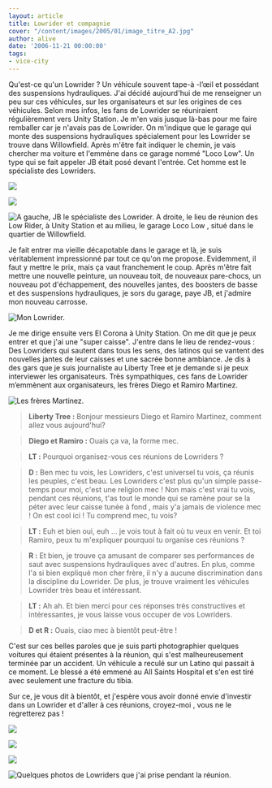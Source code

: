 ```yaml
---
layout: article
title: Lowrider et compagnie
cover: "/content/images/2005/01/image_titre_A2.jpg"
author: alive
date: '2006-11-21 00:00:00'
tags:
- vice-city
---
```


Qu'est-ce qu'un Lowrider ? Un véhicule souvent tape-à -l’œil et possédant des suspensions hydrauliques. J'ai décidé aujourd'hui de me renseigner un peu sur ces véhicules, sur les organisateurs et sur les origines de ces véhicules. Selon mes infos, les fans de Lowrider se réuniraient régulièrement vers Unity Station. Je m'en vais jusque là-bas pour me faire remballer car je n'avais pas de Lowrider. On m'indique que le garage qui monte des suspensions hydrauliques spécialement pour les Lowrider se trouve dans Willowfield. Après m'être fait indiquer le chemin, je vais chercher ma voiture et l'emmène dans ce garage nommé "Loco Low". Un type qui se fait appeler JB était posé devant l'entrée. Cet homme est le spécialiste des Lowriders.

![](  /content/images/2005/01/JB.jpg)

![](  /content/images/2005/01/Loco_low.jpg)

![A gauche, JB le spécialiste des Lowrider. A droite, le lieu de réunion des Low Rider, à Unity Station et au milieu, le garage Loco Low , situé dans le quartier de Willowfield.](  /content/images/2005/01/Lieu_de_reunion.jpg)

Je fait entrer ma vieille décapotable dans le garage et là, je suis véritablement impressionné par tout ce qu'on me propose. Evidemment, il faut y mettre le prix, mais ça vaut franchement le coup. Après m'être fait mettre une nouvelle peinture, un nouveau toit, de nouveaux pare-chocs, un nouveau pot d'échappement, des nouvelles jantes, des boosters de basse et des suspensions hydrauliques, je sors du garage, paye JB, et j'admire mon nouveau carrosse.

![Mon Lowrider.](  /content/images/2005/01/Mon_Lowrider.jpg)

Je me dirige ensuite vers El Corona&nbsp;à Unity Station. On me dit que je peux entrer et que j'ai une "super caisse". J'entre dans le lieu de rendez-vous : Des Lowriders qui sautent dans tous les sens, des latinos qui se vantent des nouvelles jantes de leur caisses et une sacrée bonne ambiance. Je dis&nbsp;à des gars que je suis journaliste au Liberty Tree et je demande si je peux interviewer les organisateurs. Très sympathiques, ces fans de Lowrider m’emmènent aux organisateurs, les frères Diego et Ramiro Martinez.

![Les frères Martinez.](  /content/images/2005/01/Freres_Martinez.jpg)

> **Liberty Tree :** Bonjour messieurs Diego et Ramiro Martinez, comment allez vous aujourd'hui?

> **Diego et Ramiro :** Ouais ça va, la forme mec.

> **LT :** Pourquoi organisez-vous ces réunions de Lowriders ?

> **D :** Ben mec tu vois, les Lowriders, c'est universel tu vois, ça réunis les peuples, c'est beau. Les Lowriders c'est plus qu'un simple passe-temps pour moi, c'est une religion mec ! Non mais c'est vrai tu vois, pendant ces réunions, t'as tout le monde qui se ramène pour se la péter avec leur caisse tunée&nbsp;à fond , mais y'a jamais de violence mec ! On est cool ici ! Tu comprend mec, tu vois?

> **LT :** Euh et bien oui, euh ... je vois tout&nbsp;à fait où tu veux en venir. Et toi Ramiro, peux tu m'expliquer pourquoi tu organise ces réunions ?

> **R :** Et bien, je trouve ça amusant de comparer ses performances de saut avec suspensions hydrauliques avec d'autres. En plus, comme l'a si bien expliqué mon cher frère, il n'y a aucune discrimination dans la discipline du Lowrider. De plus, je trouve vraiment les véhicules Lowrider très beau et intéressant.

> **LT :** Ah ah. Et bien merci pour ces réponses très constructives et intéressantes, je vous laisse vous occuper de vos Lowriders.

> **D et R :** Ouais, ciao mec&nbsp;à bientôt peut-être !

C'est sur ces belles paroles que je suis parti photographier quelques voitures qui étaient présentes&nbsp;à la réunion, qui s'est malheureusement terminée par un accident. Un véhicule a reculé sur un Latino qui passait&nbsp;à ce moment. Le blessé a été emmené au All Saints Hospital et s'en est tiré avec seulement une fracture du tibia.

Sur ce, je vous dit&nbsp;à bientôt, et j'espère vous avoir donné envie d'investir dans un Lowrider et d'aller&nbsp;à ces réunions, croyez-moi , vous ne le regretterez pas !

![](  /content/images/2005/01/Lowrider1.jpg)

![](  /content/images/2005/01/Lowrider2.jpg)

![](  /content/images/2005/01/Lowrider3.jpg)

![Quelques photos de Lowriders que j'ai prise pendant la réunion.](  /content/images/2005/01/Lowrider4.jpg)

<!--kg-card-end: markdown-->
